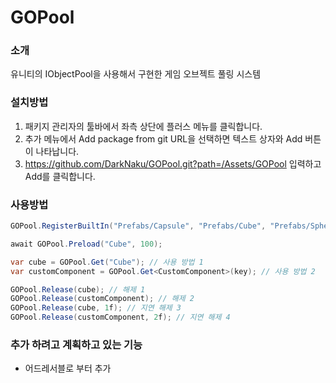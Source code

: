# GOPool

### 소개
유니티의 IObjectPool을 사용해서 구현한 게임 오브젝트 풀링 시스템

### 설치방법
1. 패키지 관리자의 툴바에서 좌측 상단에 플러스 메뉴를 클릭합니다.
2. 추가 메뉴에서 Add package from git URL을 선택하면 텍스트 상자와 Add 버튼이 나타납니다.
3. https://github.com/DarkNaku/GOPool.git?path=/Assets/GOPool 입력하고 Add를 클릭합니다.

### 사용방법

```csharp
GOPool.RegisterBuiltIn("Prefabs/Capsule", "Prefabs/Cube", "Prefabs/Sphere"); // 리소스 경로에 있는 프리팹 등록

await GOPool.Preload("Cube", 100);

var cube = GOPool.Get("Cube"); // 사용 방법 1
var customComponent = GOPool.Get<CustomComponent>(key); // 사용 방법 2

GOPool.Release(cube); // 해제 1
GOPool.Release(customComponent); // 해제 2
GOPool.Release(cube, 1f); // 지연 해제 3
GOPool.Release(customComponent, 2f); // 지연 해제 4
```

### 추가 하려고 계획하고 있는 기능
* 어드레서블로 부터 추가
